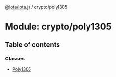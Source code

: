 [@iota/iota.js](../README.md) / crypto/poly1305

# Module: crypto/poly1305

## Table of contents

### Classes

- [Poly1305](../classes/crypto_poly1305.poly1305.md)
